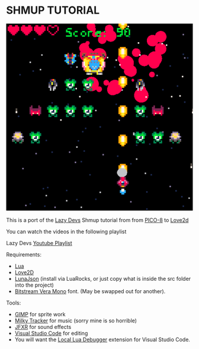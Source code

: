 SHMUP TUTORIAL
===
![screenshot](screenshot.png)

This is a port of the [Lazy Devs](https://www.youtube.com/c/LazyDevs)  Shmup tutorial from 
from [PICO-8](https://www.lexaloffle.com/pico-8.php) to [Love2d](https://love2d.org)

You can watch the videos in the following playlist

Lazy Devs [Youtube Playlist](https://www.youtube.com/playlist?list=PLea8cjCua_P3Sfq4XJqNVbd1vsWnh7LZd)

Requirements:
* [Lua](lua.org)
* [Love2D](https://love2d.org/)
* [LunaJson](https://luarocks.org/modules/grafi/lunajson) (install via LuaRocks, or just copy what is inside the src folder into the project)
* [Bitstream Vera Mono](https://www.1001fonts.com/bitstream-vera-sans-mono-font.html) font. (May be swapped out for another).

Tools:
* [GIMP](gimp.org) for sprite work
* [Milky Tracker](https://milkytracker.org/) for music (sorry mine is so horrible)
* [JFXR](https://jfxr.frozenfractal.com/) for sound effects
* [Visual Studio Code](https://code.visualstudio.com/) for editing
* You will want the [Local Lua Debugger](https://marketplace.visualstudio.com/items?itemName=tomblind.local-lua-debugger-vscode) extension for Visual Studio Code.